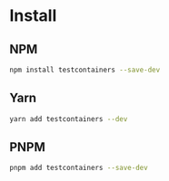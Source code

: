 # Install

## NPM

```bash
npm install testcontainers --save-dev
```

## Yarn

```bash
yarn add testcontainers --dev
```

## PNPM

```bash
pnpm add testcontainers --save-dev
```
